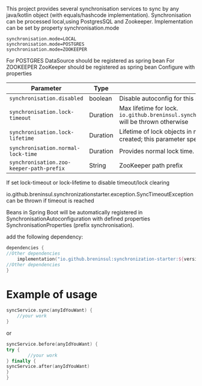 This project provides several synchronisation services to sync by any java/kotlin object (with equals/hashcode implementation).
Synchronisation can be processed local,using PostgresSQL and Zookeeper.
Implementation can be set by property synchronisation.mode
````
synchronisation.mode=LOCAL
synchronisation.mode=POSTGRES
synchronisation.mode=ZOOKEEPER
````
For POSTGRES DataSource should be registered as spring bean
For ZOOKEEPER ZooKeeper should be registered as spring bean
Configure with properties

| Parameter                          | Type     | Description                                                                                       |
|------------------------------------|----------|---------------------------------------------------------------------------------------------------|
| `synchronisation.disabled`         | boolean  | Disable autoconfig for this starter                                                              |
| `synchronisation.lock-timeout`     | Duration | Max lifetime for lock. `io.github.breninsul.synchronizationstarter.exception.SyncTimeoutException` will be thrown otherwise |
| `synchronisation.lock-lifetime`    | Duration | Lifetime of lock objects in map. For each synchronisation id, a lock object is created; this parameter specifies after what time interval it should be deleted. |
| `synchronisation.normal-lock-time` | Duration | Provides normal lock time. If lock took more time, log message will be written                   |
| `synchronisation.zoo-keeper-path-prefix` | String   | ZooKeeper path prefix                                                                            |


If set lock-timeout or lock-lifetime to disable timeout/lock clearing

io.github.breninsul.synchronizationstarter.exception.SyncTimeoutException can be thrown if timeout is reached

Beans in Spring Boot will be automatically registered in SynchronisationAutoconfiguration with defined properties SynchronisationProperties (prefix synchronisation).

add the following dependency:

````kotlin
dependencies {
//Other dependencies
    implementation("io.github.breninsul:synchronization-starter:${version}")
//Other dependencies
}

````
# Example of usage

````kotlin
syncService.sync(anyIdYouWant) {
    //your work
}
````

or

````kotlin
syncService.before(anyIdYouWant) {
try {
        //your work
} finally {
syncService.after(anyIdYouWant)
}
}
````